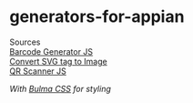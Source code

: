 # generators-for-appian

Sources \
[Barcode Generator JS](https://lindell.me/JsBarcode/) \
[Convert SVG tag to Image](https://javascript.plainenglish.io/how-to-convert-an-svg-to-an-image-in-the-browser-eec3d6298c07) \
[QR Scanner JS](https://minhazav.medium.com/qr-code-scanner-using-html-and-javascript-3895a0c110cd)


*With [Bulma CSS](https://bulma.io/) for styling*
